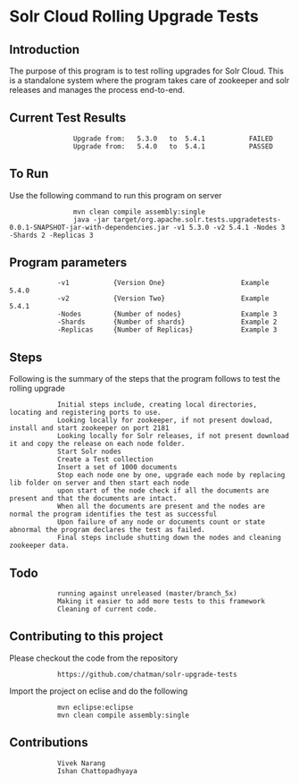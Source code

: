 # Solr Cloud Rolling Upgrade Tests
Introduction
------------

The purpose of this program is to test rolling upgrades for Solr Cloud. This is a standalone system where the program takes care of zookeeper and solr releases and manages the process end-to-end.

Current Test Results
--------------------

                    Upgrade from:   5.3.0   to  5.4.1           FAILED
                    Upgrade from:   5.4.0   to  5.4.1           PASSED
                    


To Run
------
    
Use the following command to run this program on server

                    mvn clean compile assembly:single
                    java -jar target/org.apache.solr.tests.upgradetests-0.0.1-SNAPSHOT-jar-with-dependencies.jar -v1 5.3.0 -v2 5.4.1 -Nodes 3 -Shards 2 -Replicas 3


Program parameters
------------------

                -v1           {Version One}                   Example 5.4.0
                -v2           {Version Two}                   Example 5.4.1
                -Nodes        {Number of nodes}               Example 3
                -Shards       {Number of shards}              Example 2
                -Replicas     {Number of Replicas}            Example 3

Steps
-----

Following is the summary of the steps that the program follows to test the rolling upgrade
    
                Initial steps include, creating local directories, locating and registering ports to use.
                Looking locally for zookeeper, if not present dowload, install and start zookeeper on port 2181
                Looking locally for Solr releases, if not present download it and copy the release on each node folder.
                Start Solr nodes 
                Create a Test collection
                Insert a set of 1000 documents
                Stop each node one by one, upgrade each node by replacing lib folder on server and then start each node
                upon start of the node check if all the documents are present and that the documents are intact. 
                When all the documents are present and the nodes are normal the program identifies the test as successful
                Upon failure of any node or documents count or state abnormal the program declares the test as failed.
                Final steps include shutting down the nodes and cleaning zookeeper data.


Todo
----

                running against unreleased (master/branch_5x)
                Making it easier to add more tests to this framework
                Cleaning of current code.


Contributing to this project
----------------------------

Please checkout the code from the repository

                https://github.com/chatman/solr-upgrade-tests
    
Import the project on eclise and do the following 

                mvn eclipse:eclipse
                mvn clean compile assembly:single


Contributions
-------------

                Vivek Narang
                Ishan Chattopadhyaya
                
    

  
